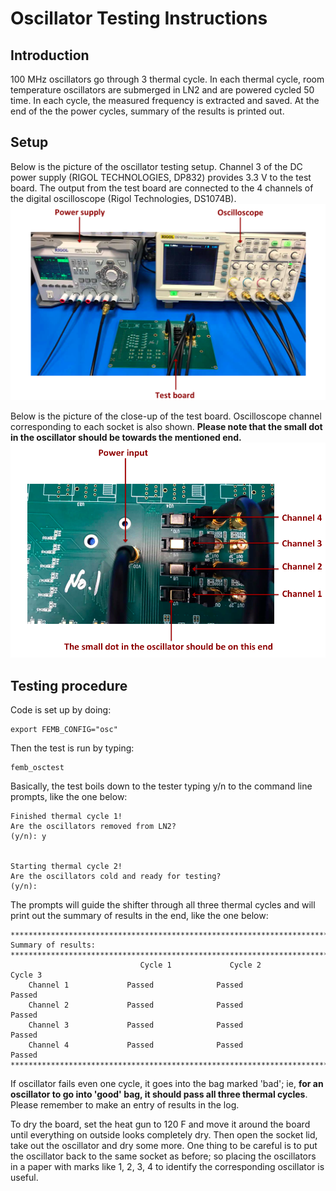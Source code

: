 Oscillator Testing Instructions
==============================

Introduction
-------------------------
100 MHz oscillators go through 3 thermal cycle. In each thermal cycle, room temperature oscillators are submerged in LN2 and are powered cycled 50 time. In each cycle, the measured frequency is extracted and saved. At the end of the the power cycles, summary of the results is printed out.

Setup
-------------------------
Below is the picture of the oscillator testing setup. Channel 3 of the DC power supply (RIGOL TECHNOLOGIES, DP832) provides 3.3 V to the test board. The output from the test board are connected to the 4 channels of the digital oscilloscope (Rigol Technologies, DS1074B). 
![Oscillator testing](WholeSetup.png)

Below is the picture of the close-up of the test board. Oscilloscope channel corresponding to each socket is also shown. **Please note that the small dot in the oscillator should be towards the mentioned end.**
![Oscillator testing](TestBoard.png)

Testing procedure
-------------------------
Code is set up by doing:
```
export FEMB_CONFIG="osc"
```
Then the test is run by typing:
```
femb_osctest
```
Basically, the test boils down to the tester typing y/n to the command line prompts, like the one below:
```
Finished thermal cycle 1!
Are the oscillators removed from LN2?
(y/n): y


Starting thermal cycle 2!
Are the oscillators cold and ready for testing?
(y/n):
```

The prompts will guide the shifter through all three thermal cycles and will print out the summary of results in the end, like the one below:
```
*********************************************************************************
Summary of results:
*********************************************************************************
                             Cycle 1             Cycle 2             Cycle 3
	Channel 1             Passed              Passed              Passed
	Channel 2             Passed              Passed              Passed
	Channel 3             Passed              Passed              Passed
	Channel 4             Passed              Passed              Passed
*********************************************************************************
```
If oscillator fails even one cycle, it goes into the bag marked 'bad'; ie, **for an oscillator to go into 'good' bag, it should pass all three thermal cycles**. Please remember to make an entry of results in the log.

To dry the board, set the heat gun to 120 F and move it around the board until everything on outside looks completely dry. Then open the socket lid, take out the oscillator and dry some more. One thing to be careful is to put the oscillator back to the same socket as before; so placing the oscillators in a paper with marks like 1, 2, 3, 4 to identify the corresponding oscillator is useful.



